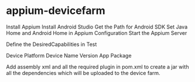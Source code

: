 # appium-devicefarm

​Install Appium
Install Android Studio
Get the Path for Android SDK
Set Java Home and Android Home in Appium Configuration
Start the Appium Server


Define the DesiredCapabilities in Test

Device
Platform
Device Name
Version
App Package

Add assembly xml and all the required plugin in pom.xml to create a jar with all the dependencies which will be uploaded to the device farm.

